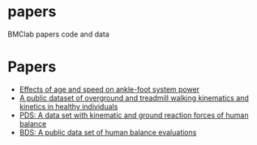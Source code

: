 # papers
BMClab papers code and data


# Papers  
- [Effects of age and speed on ankle-foot system power](./age_speed_af_power/README.md)  
- [A public dataset of overground and treadmill walking kinematics and kinetics in healthy individuals](https://doi.org/10.6084/m9.figshare.5722711.v2)  
- [PDS: A data set with kinematic and ground reaction forces of human balance](https://github.com/demotu/datasets/tree/master/PDS)  
- [BDS: A public data set of human balance evaluations](https://github.com/demotu/datasets/tree/master/Balance)  

